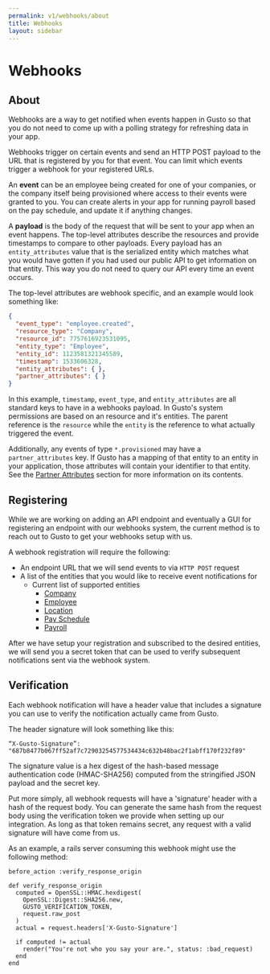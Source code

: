 ```yaml
---
permalink: v1/webhooks/about
title: Webhooks
layout: sidebar
---
```


<h1 class="block">
    Webhooks
</h1>

## About
Webhooks are a way to get notified when events happen in Gusto so that you do not need to come up with a polling
strategy for refreshing data in your app.

Webhooks trigger on certain events and send an HTTP POST payload to the URL that is registered by you for that event.
You can limit which events trigger a webhook for your registered URLs.

An **event** can be an employee being created for one of your companies, or the company itself being provisioned where
access to their events were granted to you. You can create alerts in your app for running payroll based on the pay
schedule, and update it if anything changes.

A **payload** is the body of the request that will be sent to your app when an event happens. The top-level attributes
describe the resources and provide timestamps to compare to other payloads. Every payload has an `entity_attributes`
value that is the serialized entity which matches what you would have gotten if you had used our public API to get
information on that entity. This way you do not need to query our API every time an event occurs.

The top-level attributes are webhook specific, and an example would look something like:

```json
{
  "event_type": "employee.created",
  "resource_type": "Company",
  "resource_id": 7757616923531095,
  "entity_type": "Employee",
  "entity_id": 1123581321345589,
  "timestamp": 1533606328,
  "entity_attributes": { },
  "partner_attributes": { }
}
```

In this example, `timestamp`, `event_type`, and `entity_attributes` are all standard keys to have in a webhooks payload.
In Gusto's system permissions are based on an resource and it's entities. The parent reference is the `resource` while
the `entity` is the reference to what actually triggered the event.

Additionally, any events of type `*.provisioned` may have a `partner_attributes` key. If Gusto has a mapping of that
entity to an entity in your application, those attributes will contain your identifier to that entity. See the 
[Partner Attributes](/v1/partner_attributes) section for more information on its contents.


## Registering

While we are working on adding an API endpoint and eventually a GUI for registering an endpoint with our webhooks
system, the current method is to reach out to Gusto to get your webhooks setup with us.

A webhook registration will require the following:

  - An endpoint URL that we will send events to via `HTTP POST` request
  - A list of the entities that you would like to receive event notifications for
    - Current list of supported entities
      - [Company](/v1/companies)
      - [Employee](/v1/employees)
      - [Location](/v1/locations)
      - [Pay Schedule](/v1/pay_schedules)
      - [Payroll](/v1/payrolls)

After we have setup your registration and subscribed to the desired entities, we will send you a secret token that can
be used to verify subsequent notifications sent via the webhook system.

## Verification

Each webhook notification will have a header value that includes a signature you can use to verify the notification
actually came from Gusto.

The header signature will look something like this:

```
“X-Gusto-Signature”: "687b8477b067ff52af7c72903254577534434c632b48bac2f1abff170f232f89"
```

The signature value is a hex digest of the hash-based message authentication code (HMAC-SHA256) computed from the
stringified JSON payload and the secret key.

Put more simply, all webhook requests will have a 'signature' header with a hash of the request body. You can generate the
same hash from the request body using the verification token we provide when setting up our integration. As long as that
token remains secret, any request with a valid signature will have come from us.

As an example, a rails server consuming this webhook might use the following method:

```
before_action :verify_response_origin

def verify_response_origin
  computed = OpenSSL::HMAC.hexdigest(
    OpenSSL::Digest::SHA256.new,
    GUSTO_VERIFICATION_TOKEN,
    request.raw_post
  )
  actual = request.headers['X-Gusto-Signature']

  if computed != actual
    render("You're not who you say your are.", status: :bad_request)
  end
end
```
